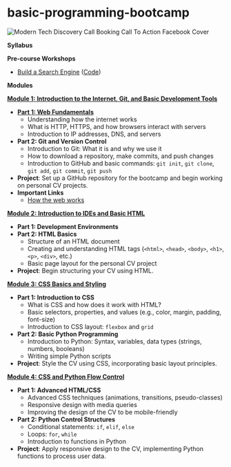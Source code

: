 # basic-programming-bootcamp
![Modern Tech Discovery Call Booking Call To Action Facebook Cover](https://github.com/user-attachments/assets/f7a3f30e-b2e6-4a89-ba60-959a939e83f4)

**Syllabus**

**Pre-course Workshops**

- [Build a Search Engine](https://www.youtube.com/watch?v=nMrGK5QgPVE) ([Code](https://github.com/alexeygrigorev/build-your-own-search-engine))

**Modules**

[**Module 1: Introduction to the Internet, Git, and Basic Development Tools**](https://github.com/DataTalksClub/llm-zoomcamp/blob/main/01-intro)

- [**Part 1: Web Fundamentals**](https://app.milanote.com/1TAgxz12OeTlcR?p=KehowBo0Zh0)
    - Understanding how the internet works
    - What is HTTP, HTTPS, and how browsers interact with servers
    - Introduction to IP addresses, DNS, and servers
- **Part 2: Git and Version Control**
    - Introduction to Git: What it is and why we use it
    - How to download a repository, make commits, and push changes
    - Introduction to GitHub and basic commands: `git init`, `git clone`, `git add`, `git commit`, `git push`
- **Project**: Set up a GitHub repository for the bootcamp and begin working on personal CV projects.
- **Important Links**
    - [How the web works](https://academind.com/tutorials/how-the-web-works)

[**Module 2: Introduction to IDEs and Basic HTML**](https://github.com/DataTalksClub/llm-zoomcamp/blob/main/02-open-source)

- **Part 1: Development Environments**
- **Part 2: HTML Basics**
    - Structure of an HTML document
    - Creating and understanding HTML tags (`<html>`, `<head>`, `<body>`, `<h1>`, `<p>`, `<div>`, etc.)
    - Basic page layout for the personal CV project
- **Project**: Begin structuring your CV using HTML.

[**Module 3: CSS Basics and Styling**](https://github.com/DataTalksClub/llm-zoomcamp/blob/main/03-vector-search)

- **Part 1: Introduction to CSS**
    - What is CSS and how does it work with HTML?
    - Basic selectors, properties, and values (e.g., color, margin, padding, font-size)
    - Introduction to CSS layout: `flexbox` and `grid`
- **Part 2: Basic Python Programming**
    - Introduction to Python: Syntax, variables, data types (strings, numbers, booleans)
    - Writing simple Python scripts
- **Project**: Style the CV using CSS, incorporating basic layout principles.

[**Module 4: CSS and Python Flow Control**](https://github.com/DataTalksClub/llm-zoomcamp/blob/main/03-vector-search)

- **Part 1: Advanced HTML/CSS**
    - Advanced CSS techniques (animations, transitions, pseudo-classes)
    - Responsive design with media queries
    - Improving the design of the CV to be mobile-friendly
- **Part 2: Python Control Structures**
    - Conditional statements: `if`, `elif`, `else`
    - Loops: `for`, `while`
    - Introduction to functions in Python
- **Project**: Apply responsive design to the CV, implementing Python functions to process user data.
